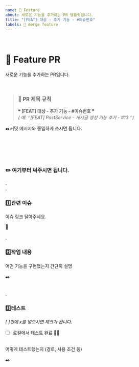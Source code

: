 ```yaml
---
name: 🧠 Feature
about: 새로운 기능을 추가하는 PR 템플릿입니다.
title: "[FEAT] 대상 - 추가 기능 - #이슈번호"
labels: 🧠 merge feature
---
```

</br>

# 🧠 Feature PR

새로운 기능을 추가하는 PR입니다. 

</br>

> ### 📝 PR 제목 규칙
> **❝ [FEAT] 대상 - 추가 기능 - #이슈번호 ❞**
</br>*( 예: ❛ [FEAT] PostService - 게시글 생성 기능 추가 - #13 ❜ )* 

✒️커밋 메시지와 동일하게 쓰시면 됩니다.

</br></br>
---

### ✏️ 여기부터 써주시면 됩니다.
.
</br>.

### 1️⃣관련 이슈
이슈 링크 달아주세요. 

🔗
</br></br>
.
### 2️⃣작업 내용
어떤 기능을 구현했는지 간단히 설명

✒️
</br></br>

.
### 3️⃣테스트
*[ ]안에 x를 넣으시면 체크가 됩니다.*
- [ ] 로컬에서 테스트 완료 🧪🫧

</br>어떻게 테스트했는지 (경로, 사용 조건 등)

✒️
</br></br>



